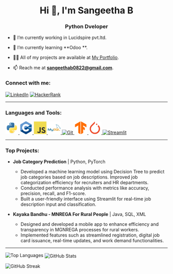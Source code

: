 <h1 align="center">Hi 👋, I'm Sangeetha B</h1>
<h3 align="center">Python Dveloper</h3>

- 🔭 I’m currently working in Lucidspire pvt.ltd.
  
- 🌱 I’m currently learning **Odoo **.

- 👨‍💻 All of my projects are available at [My Portfolio](https://sangeetha0822.github.io/protfolio_sangeetha_b/).

- 📫 Reach me at **sangeethab0822@gmail.com**.

<h3 align="left">Connect with me:</h3>
<p align="left">
<a href="https://www.linkedin.com/in/sangeethab0822/" target="blank"><img align="center" src="https://raw.githubusercontent.com/rahuldkjain/github-profile-readme-generator/master/src/images/icons/Social/linked-in-alt.svg" alt="LinkedIn" height="30" width="40" /></a>
<a href="https://www.hackerrank.com/sangeetha_b" target="blank"><img align="center" src="https://raw.githubusercontent.com/rahuldkjain/github-profile-readme-generator/master/src/images/icons/Social/hackerrank.svg" alt="HackerRank" height="30" width="40" /></a>
</p>

---

<h3 align="left">Languages and Tools:</h3>
<p align="left"> 
  <a href="https://www.python.org" target="_blank"> <img src="https://raw.githubusercontent.com/devicons/devicon/master/icons/python/python-original.svg" alt="Python" width="40" height="40"/> </a> 
  <a href="https://www.w3schools.com/cpp/" target="_blank"> <img src="https://raw.githubusercontent.com/devicons/devicon/master/icons/cplusplus/cplusplus-original.svg" alt="C++" width="40" height="40"/> </a>
  <a href="https://developer.mozilla.org/en-US/docs/Web/JavaScript" target="_blank"> <img src="https://raw.githubusercontent.com/devicons/devicon/master/icons/javascript/javascript-original.svg" alt="JavaScript" width="40" height="40"/> </a>
  <a href="https://www.mysql.com/" target="_blank"> <img src="https://raw.githubusercontent.com/devicons/devicon/master/icons/mysql/mysql-original-wordmark.svg" alt="MySQL" width="40" height="40"/> </a>
  <a href="https://git-scm.com/" target="_blank"> <img src="https://www.vectorlogo.zone/logos/git-scm/git-scm-icon.svg" alt="Git" width="40" height="40"/> </a>
  <a href="https://www.tensorflow.org/" target="_blank"> <img src="https://raw.githubusercontent.com/devicons/devicon/master/icons/tensorflow/tensorflow-original.svg" alt="TensorFlow" width="40" height="40"/> </a>
  <a href="https://pytorch.org/" target="_blank"> <img src="https://raw.githubusercontent.com/devicons/devicon/master/icons/pytorch/pytorch-original.svg" alt="PyTorch" width="40" height="40"/> </a>
  <a href="https://streamlit.io/" target="_blank"> <img src="https://www.vectorlogo.zone/logos/streamlit/streamlit-icon.svg" alt="Streamlit" width="40" height="40"/> </a>
</p>

---

<h3 align="left">Top Projects:</h3>

- **Job Category Prediction** | Python, PyTorch  
  - Developed a machine learning model using Decision Tree to predict job categories based on job descriptions. Improved job categorization efficiency for recruiters and HR departments.
  - Conducted performance analysis with metrics like accuracy, precision, recall, and F1-score.
  - Built a user-friendly interface using Streamlit for real-time job description input and classification.

- **Kayaka Bandhu - MNREGA For Rural People** | Java, SQL, XML  
  - Designed and developed a mobile app to enhance efficiency and transparency in MGNREGA processes for rural workers.
  - Implemented features such as streamlined registration, digital job card issuance, real-time updates, and work demand functionalities.

---

<p><img align="left" src="https://github-readme-stats.vercel.app/api/top-langs?username=sangeetha0822&show_icons=true&locale=en&layout=compact" alt="Top Languages" /></p>

<p>&nbsp;<img align="center" src="https://github-readme-stats.vercel.app/api?username=sangeetha0822&show_icons=true&locale=en" alt="GitHub Stats" /></p>

<p><img align="center" src="https://github-readme-streak-stats.herokuapp.com/?user=sangeetha0822&" alt="GitHub Streak" /></p>
